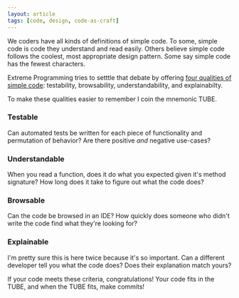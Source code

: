 ```yaml
---
layout: article
tags: [code, design, code-as-craft]
---
```


We coders have all kinds of definitions of simple code. To some, simple code is
code they understand and read easily. Others believe simple code follows the
coolest, most appropriate design pattern. Some say simple code has the fewest
characters.

Extreme Programming tries to setttle that debate by offering [four qualities of
simple code](http://www.extremeprogramming.org/rules/simple.html): testability,
browsability, understandability, and explainabilty.

To make these qualities easier to remember I coin the mnemonic TUBE.

### Testable
Can automated tests be written for each piece of functionality and permutation
of behavior? Are there positive *and* negative use-cases?

### Understandable
When you read a function, does it do what you expected given it's method
signature? How long does it take to figure out what the code does?

### Browsable
Can the code be browsed in an IDE? How quickly does someone who didn't write the
code find what they're looking for?

### Explainable
I'm pretty sure this is here twice because it's so important. Can a different
developer tell you what the code does? Does their explanation match yours?

If your code meets these criteria, congratulations! Your code fits in the TUBE,
and when the TUBE fits, make commits!
